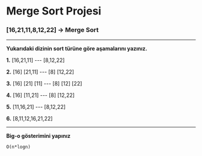 # Merge Sort Projesi
### [16,21,11,8,12,22] -> Merge Sort
---

**Yukarıdaki dizinin sort türüne göre aşamalarını yazınız.**

**1.** [16,21,11] --- [8,12,22]

**2.** [16] [21,11] --- [8] [12,22]

**3.** [16] [21] [11] --- [8] [12] [22]

**4.** [16] [11,21] --- [8] [12,22]

**5.** [11,16,21] --- [8,12,22]

**6.** [8,11,12,16,21,22]

---

**Big-o gösterimini yapınız**
```
O(n*logn)
```


